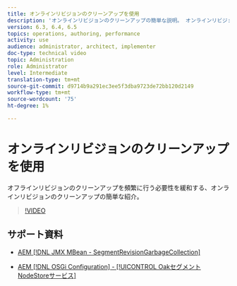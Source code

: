 ```yaml
---
title: オンラインリビジョンのクリーンアップを使用
description: 'オンラインリビジョンのクリーンアップの簡単な説明。 オンラインリビジョンのクリーンアップは、オフラインリビジョンのクリーンアップを頻繁に行う必要性を緩和します。 '
version: 6.3, 6.4, 6.5
topics: operations, authoring, performance
activity: use
audience: administrator, architect, implementer
doc-type: technical video
topic: Administration
role: Administrator
level: Intermediate
translation-type: tm+mt
source-git-commit: d9714b9a291ec3ee5f3dba9723de72bb120d2149
workflow-type: tm+mt
source-wordcount: '75'
ht-degree: 1%

---
```



# オンラインリビジョンのクリーンアップを使用

オフラインリビジョンのクリーンアップを頻繁に行う必要性を緩和する、オンラインリビジョンのクリーンアップの簡単な紹介。

>[!VIDEO](https://video.tv.adobe.com/v/17004/?quality=12&learn=on)

## サポート資料

* [AEM [!DNL JMX MBean - SegmentRevisionGarbageCollection]](http://localhost:4502/system/console/jmx/org.apache.jackrabbit.oak%3Aname%3DSegment+node+store+revision+garbage+collection%2Ctype%3DSegmentRevisionGarbageCollection)

* [AEM [!DNL OSGi Configuration] -  [!UICONTROL OakセグメントNodeStoreサービス]](http://localhost:4502/system/console/configMgr/org.apache.jackrabbit.oak.segment.SegmentNodeStoreService)

